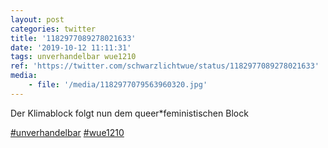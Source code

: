 ```yaml
---
layout: post
categories: twitter
title: '1182977089278021633'
date: '2019-10-12 11:11:31'
tags: unverhandelbar wue1210
ref: 'https://twitter.com/schwarzlichtwue/status/1182977089278021633'
media:
    - file: '/media/1182977079563960320.jpg'
---
```

Der Klimablock folgt nun dem queer\*feministischen Block

[#unverhandelbar](/t/unverhandelbar) [#wue1210](/t/wue1210) 